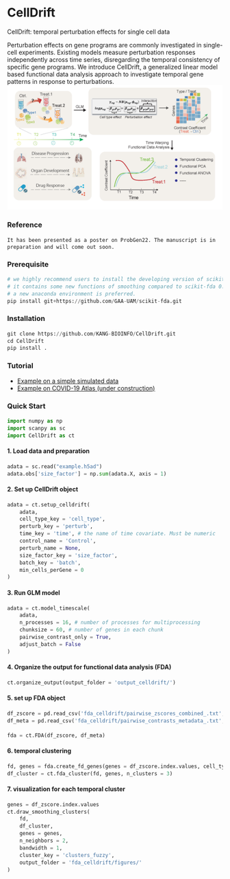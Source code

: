 # CellDrift
CellDrift: temporal perturbation effects for single cell data

Perturbation effects on gene programs are commonly investigated in single-cell experiments. Existing models measure perturbation responses independently across time series, disregarding the temporal consistency of specific gene programs. We introduce CellDrift, a generalized linear model based functional data analysis approach to investigate temporal gene patterns in response to perturbations. 
![overview](Examples/overview.png)

### Reference
```
It has been presented as a poster on ProbGen22. The manuscript is in preparation and will come out soon.
```

### Prerequisite
```python
# we highly recommend users to install the developing version of scikit-fda from github
# it contains some new functions of smoothing compared to scikit-fda 0.7.1
# a new anaconda environment is preferred.
pip install git+https://github.com/GAA-UAM/scikit-fda.git
```

### Installation
```python
git clone https://github.com/KANG-BIOINFO/CellDrift.git
cd CellDrift
pip install .
```

### Tutorial
- [Example on a simple simulated data]()
- [Example on COVID-19 Atlas (under construction)]()

### Quick Start
```python
import numpy as np
import scanpy as sc
import CellDrift as ct
```

#### 1. Load data and preparation
```python
adata = sc.read("example.h5ad")
adata.obs['size_factor'] = np.sum(adata.X, axis = 1)
```

#### 2. Set up CellDrift object
```python
adata = ct.setup_celldrift(
    adata, 
    cell_type_key = 'cell_type',
    perturb_key = 'perturb', 
    time_key = 'time', # the name of time covariate. Must be numeric
    control_name = 'Control', 
    perturb_name = None, 
    size_factor_key = 'size_factor', 
    batch_key = 'batch', 
    min_cells_perGene = 0
)
```

#### 3. Run GLM model 
```python
adata = ct.model_timescale(
    adata, 
    n_processes = 16, # number of processes for multiprocessing
    chunksize = 60, # number of genes in each chunk
    pairwise_contrast_only = True, 
    adjust_batch = False
)
```

#### 4. Organize the output for functional data analysis (FDA)
```python
ct.organize_output(output_folder = 'output_celldrift/')
```

#### 5. set up FDA object
```python
df_zscore = pd.read_csv('fda_celldrift/pairwise_zscores_combined_.txt', sep = '\t', header = 0, index_col = 0)
df_meta = pd.read_csv('fda_celldrift/pairwise_contrasts_metadata_.txt', sep = '\t', header = 0, index_col = 0)

fda = ct.FDA(df_zscore, df_meta)
```

#### 6. temporal clustering
```python
fd, genes = fda.create_fd_genes(genes = df_zscore.index.values, cell_type = 'Type_0', perturbation = 'Perturb_0')
df_cluster = ct.fda_cluster(fd, genes, n_clusters = 3)
```

#### 7. visualization for each temporal cluster
```python
genes = df_zscore.index.values
ct.draw_smoothing_clusters(
    fd, 
    df_cluster, 
    genes = genes, 
    n_neighbors = 2, 
    bandwidth = 1, 
    cluster_key = 'clusters_fuzzy', 
    output_folder = 'fda_celldrift/figures/'
)
```